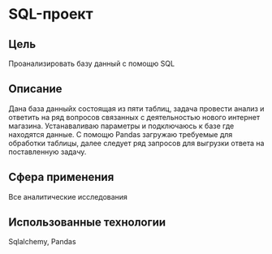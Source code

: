 # SQL-проект
## Цель
Проанализировать базу данный с помощю SQL  
## Описание
Дана база данныйх состоящая из пяти таблиц, задача провести анализ и ответить на ряд вопросов связанных с деятельностью нового интернет магазина.
Устанаваливаю параметры и подключаюсь к базе где находятся данные. С помощю Pandas загружаю требуемые для обработки таблицы, далее следует ряд запросов для выгрузки ответа на поставленную задачу.
## Сфера применения 
Все аналитические исследования 
## Использованные технологии 
Sqlalchemy, Pandas
